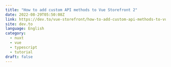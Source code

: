 ```yaml
---
title: "How to add custom API methods to Vue Storefront 2"
date: 2022-08-29T05:50:08Z
link: https://dev.to/vue-storefront/how-to-add-custom-api-methods-to-vue-storefront-2-4gjj?utm_medium=RSS&utm_source=news.12bit.vn
site: dev.to
language: English
category:
  - nuxt
  - vue
  - typescript
  - tutorial
draft: false
---
```

